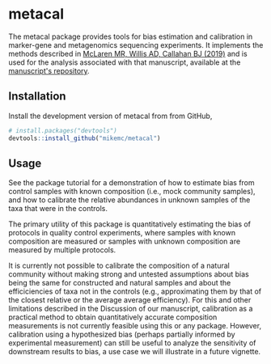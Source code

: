 # metacal

The metacal package provides tools for bias estimation and calibration in
marker-gene and metagenomics sequencing experiments. It implements the methods
described in [McLaren MR, Willis AD, Callahan BJ
(2019)](https://www.biorxiv.org/content/10.1101/559831v1) and is used for the
analysis associated with that manuscript, available at the [manuscript's
repository](https://github.com/mikemc/2019-bias-manuscript).

## Installation

Install the development version of metacal from from GitHub,

``` r
# install.packages("devtools")
devtools::install_github("mikemc/metacal")
```

## Usage

See the package tutorial for a demonstration of how to estimate bias from
control samples with known composition (i.e., mock community samples), and how
to calibrate the relative abundances in unknown samples of the taxa that were
in the controls.

The primary utility of this package is quantitatively estimating the bias of
protocols in quality control experiments, where samples with known composition
are measured or samples with unknown composition are measured by multiple
protocols.

It is currently not possible to calibrate the composition of a natural
community without making strong and untested assumptions about bias being the
same for constructed and natural samples and about the efficiciencies of taxa
not in the controls (e.g., approximating them by that of the closest relative
or the average average efficiency). For this and other limitations described in
the Discussion of our manuscript, calibration as a practical method to obtain
quantitatively accurate composition measurements is not currently feasible
using this or any package. However, calibration using a hypothesized bias
(perhaps partially informed by experimental measurement) can still be useful to
analyze the sensitivity of downstream results to bias, a use case we will
illustrate in a future vignette.
